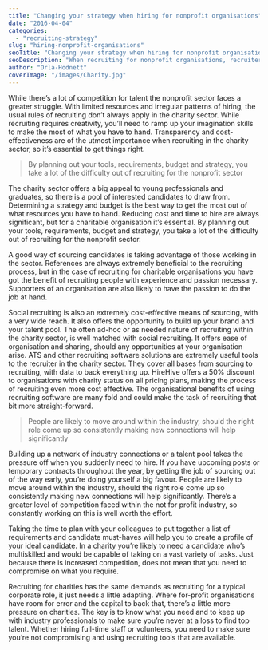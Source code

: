 ```yaml
---
title: "Changing your strategy when hiring for nonprofit organisations"
date: "2016-04-04"
categories:
  - "recruiting-strategy"
slug: "hiring-nonprofit-organisations"
seoTitle: "Changing your strategy when hiring for nonprofit organisations"
seoDescription: "When recruiting for nonprofit organisations, recruiters face some extra competition when seeking top talent. How can you modify your strategy?"
author: "Orla-Hodnett"
coverImage: "/images/Charity.jpg"
---
```


While there’s a lot of competition for talent the nonprofit sector faces a greater struggle. With limited resources and irregular patterns of hiring, the usual rules of recruiting don’t always apply in the charity sector. While recruiting requires creativity, you’ll need to ramp up your imagination skills to make the most of what you have to hand. Transparency and cost-effectiveness are of the utmost importance when recruiting in the charity sector, so it’s essential to get things right.

> By planning out your tools, requirements, budget and strategy, you take a lot of the difficulty out of recruiting for the nonprofit sector

The charity sector offers a big appeal to young professionals and graduates, so there is a pool of interested candidates to draw from. Determining a strategy and budget is the best way to get the most out of what resources you have to hand. Reducing cost and time to hire are always significant, but for a charitable organisation it’s essential. By planning out your tools, requirements, budget and strategy, you take a lot of the difficulty out of recruiting for the nonprofit sector.

A good way of sourcing candidates is taking advantage of those working in the sector. References are always extremely beneficial to the recruiting process, but in the case of recruiting for charitable organisations you have got the benefit of recruiting people with experience and passion necessary. Supporters of an organisation are also likely to have the passion to do the job at hand.

Social recruiting is also an extremely cost-effective means of sourcing, with a very wide reach. It also offers the opportunity to build up your brand and your talent pool. The often ad-hoc or as needed nature of recruiting within the charity sector, is well matched with social recruiting. It offers ease of organisation and sharing, should any opportunities at your organisation arise. ATS and other recruiting software solutions are extremely useful tools to the recruiter in the charity sector. They cover all bases from sourcing to recruiting, with data to back everything up. HireHive offers a 50% discount to organisations with charity status on all pricing plans, making the process of recruiting even more cost effective. The organisational benefits of using recruiting software are many fold and could make the task of recruiting that bit more straight-forward.

> People are likely to move around within the industry, should the right role come up so consistently making new connections will help significantly

Building up a network of industry connections or a talent pool takes the pressure off when you suddenly need to hire. If you have upcoming posts or temporary contracts throughout the year, by getting the job of sourcing out of the way early, you’re doing yourself a big favour. People are likely to move around within the industry, should the right role come up so consistently making new connections will help significantly. There’s a greater level of competition faced within the not for profit industry, so constantly working on this is well worth the effort.

Taking the time to plan with your colleagues to put together a list of requirements and candidate must-haves will help you to create a profile of your ideal candidate. In a charity you’re likely to need a candidate who’s multiskilled and would be capable of taking on a vast variety of tasks. Just because there is increased competition, does not mean that you need to compromise on what you require.

Recruiting for charities has the same demands as recruiting for a typical corporate role, it just needs a little adapting. Where for-profit organisations have room for error and the capital to back that, there’s a little more pressure on charities. The key is to know what you need and to keep up with industry professionals to make sure you’re never at a loss to find top talent. Whether hiring full-time staff or volunteers, you need to make sure you’re not compromising and using recruiting tools that are available.
